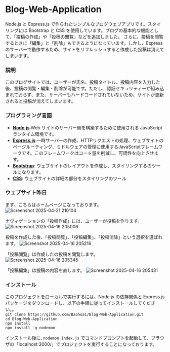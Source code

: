 # Blog-Web-Application

Node.js と Express.js で作られたシンプルなブログウェブアプリです。スタイリングには Bootstrap と CSS を使用しています。ブログの基本的な機能として、「投稿の作成」や「投稿の閲覧」などを追加しました。
さらに、投稿を閲覧するときに「編集」と「削除」もできるようになっています。しかし、Express のサーバーで動作するため、サイトをリフレッシュすると作成した投稿は消えてしまいます。


### 説明
このブログサイトでは、ユーザーが氏名、投稿タイトル、投稿内容を入力した後、投稿の閲覧・編集・削除が可能です。ただし、認証セキュリティーが組み込まれておらず、また、サーバーもハードコードされていないため、サイトが更新されると投稿が消えてしまいます。

### プログラミング言語
* <ins>**Node.js**</ins>:Web サイトのサーバー側を構築するために使用される JavaScript ランタイム環境です。<br/>
* <ins>**Express.js**</ins>:一時サーバーの作成、HTTPリクエストの処理、ウェブサイトのページルーティング、ミドルウェアの管理に使用するJavaScriptフレームワークです。このフレームワークはコード量を削減し、可読性を向上させます。<br/>
* <ins>**Bootstrap**</ins>: ウェブサイトのレイアウトを作成し、スタイリングするのツールになります。<br/>
* <ins>**CSS**</ins>: ウェブサイトの詳細の部分をスタイリングのツール<br/>

### ウェブサイト昨日
まず、こちらはホームページになっております。
![Screenshot 2025-04-21 210104](https://github.com/user-attachments/assets/3745c6df-5949-4108-b35e-7390077612f2)

ナヴィゲーションの「投稿作成」には、ユーザーが投稿を作ります。
![Screenshot 2025-04-16 205006](https://github.com/user-attachments/assets/6f274000-384c-4dc6-9a7e-36980fa446a6)

投稿を作成した後、「投稿閲覧」、「投稿編集」、「投稿消除」という選択を選ばれます。
![Screenshot 2025-04-16 205216](https://github.com/user-attachments/assets/58e0b486-fe53-4404-bb40-dac0df81cf58)

「投稿閲覧」は作成したの投稿を閲覧します。
![Screenshot 2025-04-16 205345](https://github.com/user-attachments/assets/354b148f-d9ca-4d02-8583-e8ab193589b7)

「投稿編集」は投稿の内容を直します。
![Screenshot 2025-04-16 205431](https://github.com/user-attachments/assets/94d468aa-59ef-4677-a419-ecbc5d936edb)

### インストール

このプロジェクトをローカルで実行するには、Node.js の依存関係と Express.js パッケージをダウンロードし、以下の手順に従ってインストールしてください。。<br/>
`git clone https://github.com/Baohoa1/Blog-Web-Application.git` <br/>
`cd Blog-Web-Application` <br/>
`npm install` <br/>
`npm install -g nodemon` <br/>

インストール後に, `nodemon index.js` でコマンドプロンプトを起動して、ブラウザの「localhost:3000/」でプロジェクトを実行することになっております。

